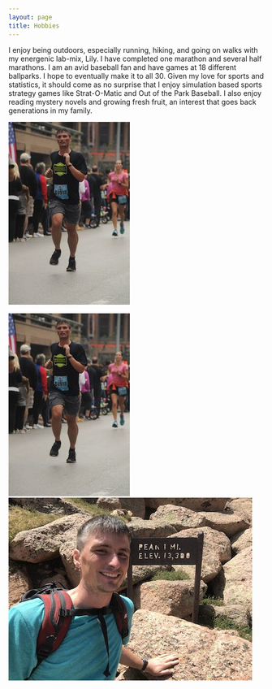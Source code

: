 ```yaml
---
layout: page
title: Hobbies
---
```



I enjoy being outdoors, especially running, hiking, and going on walks with my energenic lab-mix, Lily. I have completed one marathon and several half marathons. I am an avid baseball fan and have games at 18 different ballparks. I hope to eventually make it to all 30. Given my love for sports and statistics, it should come as no surprise that I enjoy simulation based sports strategy games like Strat-O-Matic and Out of the Park Baseball. I also enjoy reading mystery novels and growing fresh fruit, an interest that goes back generations in my family.   

![alt text](img/race.jpg)

![alt text](img/race.jpg)
![alt text](img/Pikes.jpg) 

